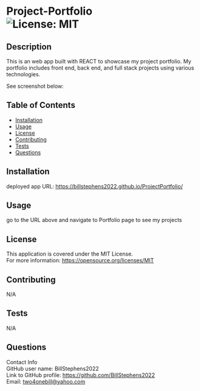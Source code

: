 # Project-Portfolio<br>![License: MIT](https://img.shields.io/badge/License-MIT-yellow.svg)

  ## Description

  This is an web app built with REACT to showcase my project portfolio.  My portfolio includes front end, back end, and full stack projects using various technologies.
  
  See screenshot below:


  ## Table of Contents
  
  - [Installation](#installation)
  - [Usage](#usage)
  - [License](#license)
  - [Contributing](#contributing)
  - [Tests](#tests)
  - [Questions](#questions)
  
  ## Installation
  
  deployed app URL:  https://billstephens2022.github.io/ProjectPortfolio/
  
  ## Usage
  
  go to the URL above and navigate to Portfolio page to see my projects

  ## License
This application is covered under the MIT License.
<br>For more information: https://opensource.org/licenses/MIT
  
  ## Contributing
  N/A
  
  ## Tests
  N/A

  ## Questions
  Contact Info<br>
  GitHub user name: BillStephens2022<br>
  Link to GitHub profile: https://github.com/BillStephens2022<br>
  Email: two4onebill@yahoo.com
